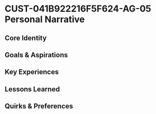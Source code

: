 # CUST-041B922216F5F624-AG-05 Personal Narrative

## Core Identity

## Goals & Aspirations

## Key Experiences

## Lessons Learned

## Quirks & Preferences

